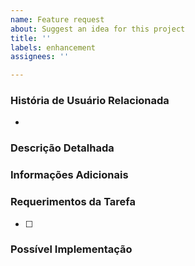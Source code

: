 ```yaml
---
name: Feature request
about: Suggest an idea for this project
title: ''
labels: enhancement
assignees: ''

---
```


### História de Usuário Relacionada
- 

### Descrição Detalhada


### Informações Adicionais

### Requerimentos da Tarefa

- [ ] 


### Possível Implementação
